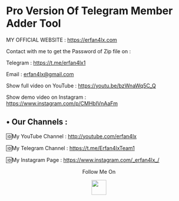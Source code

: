 # Pro Version Of Telegram Member Adder Tool

 MY OFFICIAL WEBSITE : https://erfan4lx.com

Contact with me to get the Password of Zip file on :

 Telegram : https://t.me/erfan4lx1
 
 Email : erfan4lx@gmail.com
 
 
Show full video on YouTube : https://youtu.be/bzWnaWq5C_Q

Show demo video on Instagram : https://www.instagram.com/p/CMHbIVnAaFm


## • Our Channels : 

🆔My YouTube Channel : http://youtube.com/erfan4lx

🆔My Telegram Channel : https://t.me/Erfan4lxTeam1

🆔My Instagram Page : https://www.instagram.com/_erfan4lx_/

<p align="center">
  Follow Me On
</p>
<p align="center">
  <a href="https://www.youtube.com/c/erfan4lx?sub_confirmation=1">
    <img src="https://www.iconsdb.com/icons/preview/black/youtube-4-xxl.png" width="40" height="40">
  </a>
</p>
